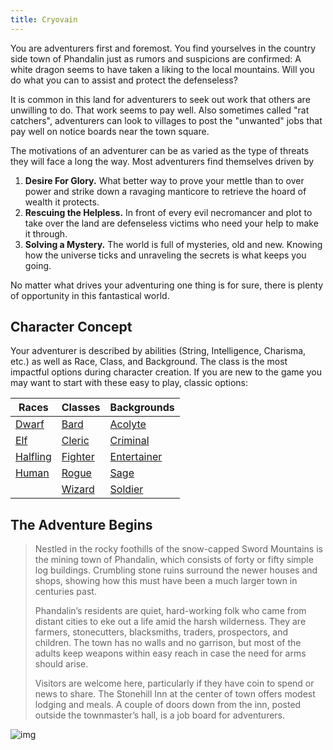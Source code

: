 ```yaml
---
title: Cryovain
---
```


You are adventurers first and foremost. 
You find yourselves in the country side town of Phandalin just as rumors and suspicions are confirmed:
A white dragon seems to have taken a liking to the local mountains.
Will you do what you can to assist and protect the defenseless?

It is common in this land for adventurers to seek out work that others are unwilling to do.
That work seems to pay well.
Also sometimes called "rat catchers", adventurers can look to villages to post the "unwanted" jobs
that pay well on notice boards near the town square. 

The motivations of an adventurer can be as varied as the type of threats they will face a long the way. 
Most adventurers find themselves driven by

1. **Desire For Glory.** What better way to prove your mettle than to over power and strike down a ravaging manticore to retrieve the hoard of wealth it protects.  
2. **Rescuing the Helpless.** In front of every evil necromancer and plot to take over the land are defenseless victims who need your help to make it through.
3. **Solving a Mystery.** The world is full of mysteries, old and new. Knowing how the universe ticks and unraveling the secrets is what keeps you going. 

No matter what drives your adventuring one thing is for sure, there is plenty of opportunity in this fantastical world. 

## Character Concept

Your adventurer is described by abilities (String, Intelligence, Charisma, etc.) as well as Race, Class, and Background. The class is the most impactful options during character creation. If you are new to the game you may want to start with these easy to play, classic options:

| Races                                    | Classes                                  | Backgrounds 
|------------------------------------------|------------------------------------------|-------------
| [Dwarf](http://ddb.ac/races/dwarf)       | [Bard](http://ddb.ac/classes/bard)       | [Acolyte](http://ddb.ac/backgrounds/acolyte)
| [Elf](http://ddb.ac/races/elf)           | [Cleric](http://ddb.ac/classes/cleric)   | [Criminal](http://ddb.ac/backgrounds/criminal)
| [Halfling](http://ddb.ac/races/halfling) | [Fighter](http://ddb.ac/classes/fighter) | [Entertainer](http://ddb.ac/backgrounds/entertainer)
| [Human](http://ddb.ac/races/human)       | [Rogue](http://ddb.ac/classes/rogue)     | [Sage](http://ddb.ac/backgrounds/sage)
|                                          | [Wizard](http://ddb.ac/classes/wizard)   | [Soldier](http://ddb.ac/backgrounds/soldier)

## The Adventure Begins

> Nestled in the rocky foothills of the snow-capped Sword Mountains is the mining town of Phandalin, which consists of forty or fifty simple log buildings. Crumbling stone ruins surround the newer houses and shops, showing how this must have been a much larger town in centuries past.
>
>Phandalin’s residents are quiet, hard-working folk who came from distant cities to eke out a life amid the harsh wilderness. They are farmers, stonecutters, blacksmiths, traders, prospectors, and children. The town has no walls and no garrison, but most of the adults keep weapons within easy reach in case the need for arms should arise.
>
>Visitors are welcome here, particularly if they have coin to spend or news to share. The Stonehill Inn at the center of town offers modest lodging and meals. A couple of doors down from the inn, posted outside the townmaster’s hall, is a job board for adventurers.

![img](https://media-waterdeep.cursecdn.com/attachments/5/742/rta-02.png)